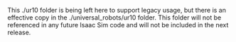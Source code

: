 This ./ur10 folder is being left here to support legacy usage, but there is an effective copy in the ./universal_robots/ur10 folder.  This folder will not be referenced in any future Isaac Sim code and will not be included in the next release.
